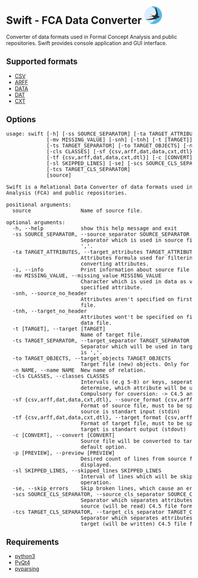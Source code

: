 # **Swift - FCA Data Converter** ![](swift_fca/resources/images/swift_icon.ico?raw=true "Swift FCA")

Converter of data formats used in Formal Concept Analysis and public repositories. Swift provides console application and GUI interface.  

## Supported formats
* [CSV](https://en.wikipedia.org/wiki/Comma-separated_values) 
* [ARFF](http://weka.wikispaces.com/ARFF+%28book+version%29)
* [DATA](http://www.cs.washington.edu/dm/vfml/appendixes/c45.htm)
* [DAT](http://fcalgs.sourceforge.net/format.html)
* [CXT](http://www.upriss.org.uk/fca/fcafileformats.html#Burmeister)

## Options
<pre>
usage: swift [-h] [-ss SOURCE_SEPARATOR] [-ta TARGET_ATTRIBUTES] [-i]
             [-mv MISSING_VALUE] [-snh] [-tnh] [-t [TARGET]]
             [-ts TARGET_SEPARATOR] [-to TARGET_OBJECTS] [-n NAME]
             [-cls CLASSES] [-sf {csv,arff,dat,data,cxt,dtl}]
             [-tf {csv,arff,dat,data,cxt,dtl}] [-c [CONVERT]] [-p [PREVIEW]]
             [-sl SKIPPED_LINES] [-se] [-scs SOURCE_CLS_SEPARATOR]
             [-tcs TARGET_CLS_SEPARATOR]
             [source]

Swift is a Relational Data Converter of data formats used in Formal Concept
Analysis (FCA) and public repositories.

positional arguments:
  source                Name of source file.

optional arguments:
  -h, --help            show this help message and exit
  -ss SOURCE_SEPARATOR, --source_separator SOURCE_SEPARATOR
                        Separator which is used in source file. Default is
                        ','.
  -ta TARGET_ATTRIBUTES, --target_attributes TARGET_ATTRIBUTES
                        Attributes Formula used for filtering, reordering and
                        converting attributes.
  -i, --info            Print information about source file data.
  -mv MISSING_VALUE, --missing_value MISSING_VALUE
                        Character which is used in data as value for non-
                        specified attribute.
  -snh, --source_no_header
                        Attributes aren't specified on first line in csv data
                        file.
  -tnh, --target_no_header
                        Attributes wont't be specified on first line in csv
                        data file.
  -t [TARGET], --target [TARGET]
                        Name of target file.
  -ts TARGET_SEPARATOR, --target_separator TARGET_SEPARATOR
                        Separator which will be used in target file. Default
                        is ','.
  -to TARGET_OBJECTS, --target_objects TARGET_OBJECTS
                        Target file (new) objects. Only for CXT format.
  -n NAME, --name NAME  New name of relation.
  -cls CLASSES, --classes CLASSES
                        Intervals (e.g 5-8) or keys, seperated by commas. For
                        determine, which attribute will be used as class.
                        Compulsory for coversion: -> C4.5 and -> DTL.
  -sf {csv,arff,dat,data,cxt,dtl}, --source_format {csv,arff,dat,data,cxt,dtl}
                        Format of source file, must to be specified when
                        source is standart input (stdin)
  -tf {csv,arff,dat,data,cxt,dtl}, --target_format {csv,arff,dat,data,cxt,dtl}
                        Format of target file, must to be specified when
                        target is standart output (stdout)
  -c [CONVERT], --convert [CONVERT]
                        Source file will be converted to target file, this is
                        default option.
  -p [PREVIEW], --preview [PREVIEW]
                        Desired count of lines from source file will be
                        displayed.
  -sl SKIPPED_LINES, --skipped_lines SKIPPED_LINES
                        Interval of lines which will be skipped in any
                        operation.
  -se, --skip_errors    Skip broken lines, which cause an errors.
  -scs SOURCE_CLS_SEPARATOR, --source_cls_separator SOURCE_CLS_SEPARATOR
                        Separator which separates attributes and classes in
                        source (will be read) C4.5 file format.
  -tcs TARGET_CLS_SEPARATOR, --target_cls_separator TARGET_CLS_SEPARATOR
                        Separator which separates attributes and classes in
                        target (will be written) C4.5 file format.
</pre>
<!---
### A. Object Names
List of object names sepeprated by: ",", separator inside string isn't allowed.  
Example: `"obj1, obj2, obj3, ... "`  
### A. Target Attributes - specification of scale/copy formula

#### Grammar (BNF with [regular expressions](https://docs.python.org/2/library/re.html))

```
<formulas> ::= <formula> | (<formula> ";" <formulas>)
<formula> ::= (<names> "=")? <names> ((":" <type> ("[" <scale>? "]")?) | "[]")?
<names> ::= <name> | (<name> "," <names>)
<type> ::= "n" | "e" | "s" | ("d" ("/" <date_format>)?)
<scale> ::= <num_scale> | <enum_scale> | <str_scale> | <date_scale> | <bin_vals>
<name> ::= \w+ | ((\d+)? "-" (\d+)?) | "*"
<date_format> ::= "F="? "'" .+ "'"
<num_scale> ::= (<var> <op> <num_val>) | (<num_val> <op> <var>) |
                (<num_val> <op> <var> <op> <num_val>)
<enum_scale> ::= "'" \w+ "'"
<str_scale> ::= "'" .+ "'"
<date_scale> ::= ((<var> <op> <date_val>) | (<date_val> <op> <var>) |
                 (<date_val> <op> <var> <op> <date_val>))
<bin_vals> ::= ("0="? "'" .* "'" ",")? "1="? "'" .+ "'"
<var> ::= [a-zA-Z_]+
<op> ::= "<" | ">" | "<=" | ">=" | "==" | "!="
<num_val> ::= "-"? \d+
<date_val> ::= "'" .+ "'"
```
*Notes: Every token can be surrounded by any amount of white spaces. In grammar are white spaces omitted because of better readability.*  
**Attributes**  
Attributes are compound of formulas separated by: ","  

**Formula**  
Formula has format: `new_name=old_name[arguments]` or `old_name[arguments]`  

`new_name` = name of new attribute which will be the result of a conversion. If this new name and `=` is ommited, name of scaled attribute will be old name.  
`old_name` = name of attribute, which will be use as template for new attribute  
`arguments` = list of arguments separated by "," which depends on attribute type or can be omitted (explanation below)  

Attribute Type is on a first position of `arguments`:

* s - String
* n - Numeric
* e - Enumeration 
* d - Date  

Valid syntax of formula is also: `new_attr=old_attr[]`, in this case result of scaling will be same value, it works (and make seance) only for binary values 0 and 1  

**String Attribute**  
`attributes = s, 'regular_expression'`   
`regular_expression`: must be surrounded by quotes. Supported syntax is described here: [python regex](https://docs.python.org/2/library/re.html)  
For Scaling is used `re.RegexObject.search` method.  
Description from [documentation](https://docs.python.org/2/library/re.html#re.RegexObject.search):  
Scan through string looking for a location where this regular expression produces a match, and return a corresponding MatchObject instance (Scaling return True). Return None if no position in the string matches the pattern (Scaling return False)  

**Numeric Attribute**  
`attributes = n, bool_expression`  
`bool_expression`: is compound of variable(any alphas name), number, and operators(`<`, `>`, `>=`, `<=`, `==`), allowed are following forms:

* variable operator number -> `var >= 50`
* number operator variable -> `66 == var`
* number operator variable operator number -> `10 < var < 100`

**Enumeration Attribute**  
`attributes = e, pattern`  
`pattern`: literal which exact match one of item in enumeration  

**Date Attribute**  
`attributes = d, bool_expr, 'date_format'`  
`bool_expr`: has same syntax as bool_expr in Numeric Attribute, but number is Unix Time Stamp  
`date_format`: must be surrounded by quotes. Supported syntax is described here: [python datetime](https://docs.python.org/2/library/datetime.html#module-datetime)
 
Example: 
```
"scaled_age=age[n, x<50], 
 scaled_sex=sex[e, woman], 
 scaled_height=height[n, 150<=x<=210],  
 scaled_same=same[],
 old_name[n, val>50], 
 scaled_address=address[s, '\w? street[0-9]+'],
 scaled_birthday=birthday[d, date > 1000, '%H:%M:%S %Z']"
```

### C. Others
e.g separator, classes,  ...
-->

## Requirements
* [python3](https://www.python.org/)
* [PyQt4](http://www.riverbankcomputing.co.uk/software/pyqt/intro)
* [pyparsing](https://pyparsing.wikispaces.com/)
